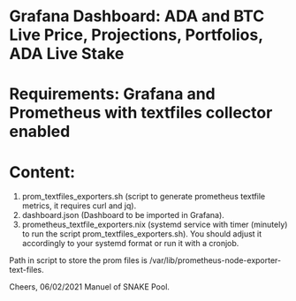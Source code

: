 # Grafana Dashboard: ADA and BTC Live Price, Projections, Portfolios, ADA Live Stake

# Requirements: Grafana and Prometheus with textfiles collector enabled

# Content: 
1. prom_textfiles_exporters.sh (script to generate prometheus textfile metrics, it requires curl and jq).
2. dashboard.json (Dashboard to be imported in Grafana).
3. prometheus_textfile_exporters.nix (systemd service with timer (minutely) to run the script prom_textfiles_exporters.sh).
   You should adjust it accordingly to your systemd format or run it with a cronjob.

Path in script to store the prom files is /var/lib/prometheus-node-exporter-text-files.


Cheers,
06/02/2021
Manuel of SNAKE Pool.

